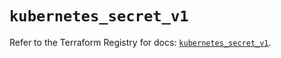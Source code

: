 # `kubernetes_secret_v1`

Refer to the Terraform Registry for docs: [`kubernetes_secret_v1`](https://registry.terraform.io/providers/hashicorp/kubernetes/2.34.0/docs/resources/secret_v1).
